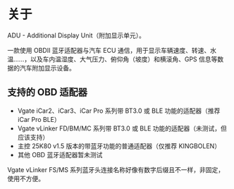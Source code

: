 # 关于

ADU - Additional Display Unit（附加显示单元）。

一款使用 OBDII 蓝牙适配器与汽车 ECU 通信，用于显示车辆速度、转速、水温......，以及车内温湿度、大气压力、俯仰角（坡度）和横滚角、GPS 信息等数据的汽车附加显示设备。

## 支持的 OBD 适配器 <a href="#supported-bluetooth-obd-ii-adapter" id="supported-bluetooth-obd-ii-adapter"></a>

* Vgate iCar2、iCar3、iCar Pro 系列带 BT3.0 或 BLE 功能的适配器（推荐 iCar Pro BLE）
* Vgate vLinker FD/BM/MC 系列带 BT3.0 或 BLE 功能的适配器（未测试，但应该支持）
* 主控 25K80 v1.5 版本的带蓝牙功能的普通适配器（仅推荐 KINGBOLEN）
* 其他 OBD 蓝牙适配器暂未测试

Vgate vLinker FS/MS 系列蓝牙头连接名称好像有数字后缀且不一样，非固定，使用不方便。
